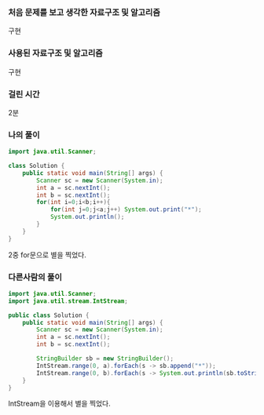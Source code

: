 ### 처음 문제를 보고 생각한 자료구조 및 알고리즘

구현

### 사용된 자료구조 및 알고리즘

구현

### 걸린 시간

2분

### 나의 풀이

```java
import java.util.Scanner;

class Solution {
    public static void main(String[] args) {
        Scanner sc = new Scanner(System.in);
        int a = sc.nextInt();
        int b = sc.nextInt();
        for(int i=0;i<b;i++){
            for(int j=0;j<a;j++) System.out.print("*");
            System.out.println();
        }
    }
}
```

2중 for문으로 별을 찍었다.



### 다른사람의 풀이

```java
import java.util.Scanner;
import java.util.stream.IntStream;

public class Solution {
    public static void main(String[] args) {
        Scanner sc = new Scanner(System.in);
        int a = sc.nextInt();
        int b = sc.nextInt();

        StringBuilder sb = new StringBuilder();
        IntStream.range(0, a).forEach(s -> sb.append("*"));
        IntStream.range(0, b).forEach(s -> System.out.println(sb.toString()));
    }
}
```

IntStream을 이용해서 별을 찍었다.